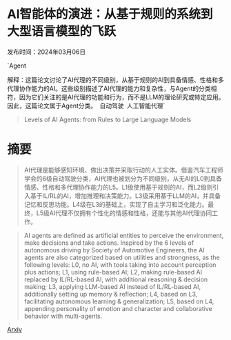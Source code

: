 # AI智能体的演进：从基于规则的系统到大型语言模型的飞跃

发布时间：2024年03月06日

`Agent

解释：这篇论文讨论了AI代理的不同级别，从基于规则的AI到具备情感、性格和多代理协作能力的AI。这些级别描述了AI代理的能力和复杂性，与Agent的分类相符，因为它们关注的是AI代理的功能和行为，而不是LLM的理论研究或特定应用。因此，这篇论文属于Agent分类。` `自动驾驶` `人工智能代理`

> Levels of AI Agents: from Rules to Large Language Models

# 摘要

> AI代理是能够感知环境、做出决策并采取行动的人工实体。借鉴汽车工程师学会的6级自动驾驶分类，AI代理也被划分为不同级别，从无AI的L0到具备情感、性格和多代理协作能力的L5。L1级使用基于规则的AI，而L2级则引入基于IL/RL的AI，增加推理和决策能力。L3级采用基于LLM的AI，并具备记忆和反思功能。L4级在L3的基础上，实现了自主学习和泛化能力。最终，L5级AI代理不仅拥有个性化的情感和性格，还能与其他AI代理协同工作。

> AI agents are defined as artificial entities to perceive the environment, make decisions and take actions. Inspired by the 6 levels of autonomous driving by Society of Automotive Engineers, the AI agents are also categorized based on utilities and strongness, as the following levels: L0, no AI, with tools taking into account perception plus actions; L1, using rule-based AI; L2, making rule-based AI replaced by IL/RL-based AI, with additional reasoning & decision making; L3, applying LLM-based AI instead of IL/RL-based AI, additionally setting up memory & reflection; L4, based on L3, facilitating autonomous learning & generalization; L5, based on L4, appending personality of emotion and character and collaborative behavior with multi-agents.

[Arxiv](https://arxiv.org/abs/2405.06643)